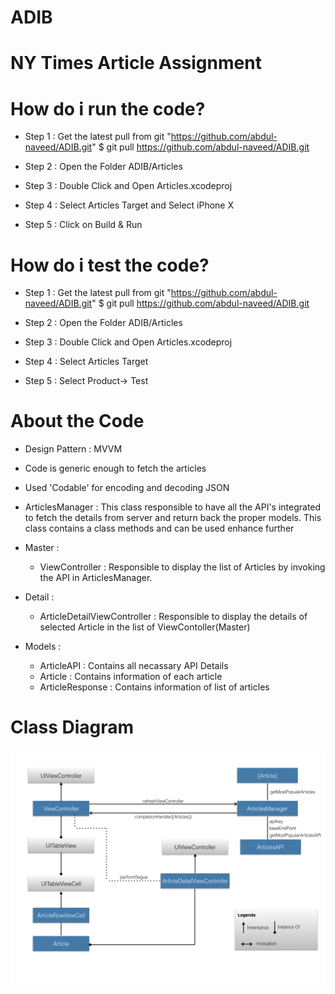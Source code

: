 # ADIB
# NY Times Article Assignment

# How do i run the code?
 * Step 1 : Get the latest pull from git "https://github.com/abdul-naveed/ADIB.git"
         $ git pull https://github.com/abdul-naveed/ADIB.git
         
 * Step 2 : Open the Folder ADIB/Articles
 * Step 3 : Double Click and Open Articles.xcodeproj
 * Step 4 : Select Articles Target and Select iPhone X
 * Step 5 : Click on Build & Run 


# How do i test the code?
 * Step 1 : Get the latest pull from git "https://github.com/abdul-naveed/ADIB.git"
         $ git pull https://github.com/abdul-naveed/ADIB.git
         
 * Step 2 : Open the Folder ADIB/Articles
 * Step 3 : Double Click and Open Articles.xcodeproj
 * Step 4 : Select Articles Target
 * Step 5 : Select Product-> Test


# About the Code

 * Design Pattern : MVVM
 * Code is generic enough to fetch the articles
 * Used 'Codable' for encoding and decoding JSON
 * ArticlesManager :
     This class responsible to have all the API's integrated to fetch the details 
     from server and return back the proper models. This class contains a class methods and can be used enhance further
 * Master :
      * ViewController : Responsible to display the list of Articles by invoking the API in ArticlesManager.
 * Detail :
      * ArticleDetailViewController : Responsible to display the details of selected Article in 
                                      the list of ViewContoller(Master)

 * Models : 
      * ArticleAPI      : Contains all necassary API Details
      * Article         : Contains information of each article
      * ArticleResponse : Contains information of list of articles
      
      
# Class Diagram

![alt text](https://github.com/abdul-naveed/ADIB/blob/master/Class_Diagram.jpeg)

